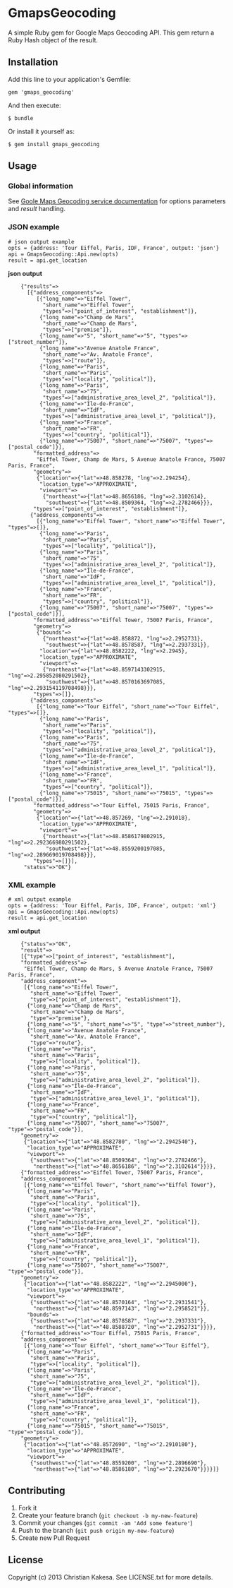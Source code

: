 # GmapsGeocoding

A simple Ruby gem for Google Maps Geocoding API.
This gem return a Ruby Hash object of the result.

## Installation

Add this line to your application's Gemfile:

    gem 'gmaps_geocoding'

And then execute:

    $ bundle

Or install it yourself as:

    $ gem install gmaps_geocoding

## Usage
### Global information

See [Goole Maps Geocoding service documentation](https://developers.google.com/maps/documentation/geocoding/) for options parameters and *result* handling.

### JSON example

    # json output example
    opts = {address: 'Tour Eiffel, Paris, IDF, France', output: 'json'}
    api = GmapsGeocoding::Api.new(opts)
    result = api.get_location

**json output**

        {"results"=>
          [{"address_components"=>
             [{"long_name"=>"Eiffel Tower",
               "short_name"=>"Eiffel Tower",
               "types"=>["point_of_interest", "establishment"]},
              {"long_name"=>"Champ de Mars",
               "short_name"=>"Champ de Mars",
               "types"=>["premise"]},
              {"long_name"=>"5", "short_name"=>"5", "types"=>["street_number"]},
              {"long_name"=>"Avenue Anatole France",
               "short_name"=>"Av. Anatole France",
               "types"=>["route"]},
              {"long_name"=>"Paris",
               "short_name"=>"Paris",
               "types"=>["locality", "political"]},
              {"long_name"=>"Paris",
               "short_name"=>"75",
               "types"=>["administrative_area_level_2", "political"]},
              {"long_name"=>"Île-de-France",
               "short_name"=>"IdF",
               "types"=>["administrative_area_level_1", "political"]},
              {"long_name"=>"France",
               "short_name"=>"FR",
               "types"=>["country", "political"]},
              {"long_name"=>"75007", "short_name"=>"75007", "types"=>["postal_code"]}],
            "formatted_address"=>
             "Eiffel Tower, Champ de Mars, 5 Avenue Anatole France, 75007 Paris, France",
            "geometry"=>
             {"location"=>{"lat"=>48.858278, "lng"=>2.294254},
              "location_type"=>"APPROXIMATE",
              "viewport"=>
               {"northeast"=>{"lat"=>48.8656186, "lng"=>2.3102614},
                "southwest"=>{"lat"=>48.8509364, "lng"=>2.2782466}}},
            "types"=>["point_of_interest", "establishment"]},
           {"address_components"=>
             [{"long_name"=>"Eiffel Tower", "short_name"=>"Eiffel Tower", "types"=>[]},
              {"long_name"=>"Paris",
               "short_name"=>"Paris",
               "types"=>["locality", "political"]},
              {"long_name"=>"Paris",
               "short_name"=>"75",
               "types"=>["administrative_area_level_2", "political"]},
              {"long_name"=>"Île-de-France",
               "short_name"=>"IdF",
               "types"=>["administrative_area_level_1", "political"]},
              {"long_name"=>"France",
               "short_name"=>"FR",
               "types"=>["country", "political"]},
              {"long_name"=>"75007", "short_name"=>"75007", "types"=>["postal_code"]}],
            "formatted_address"=>"Eiffel Tower, 75007 Paris, France",
            "geometry"=>
             {"bounds"=>
               {"northeast"=>{"lat"=>48.858872, "lng"=>2.2952731},
                "southwest"=>{"lat"=>48.8578587, "lng"=>2.2937331}},
              "location"=>{"lat"=>48.8582222, "lng"=>2.2945},
              "location_type"=>"APPROXIMATE",
              "viewport"=>
               {"northeast"=>{"lat"=>48.8597143302915, "lng"=>2.295852080291502},
                "southwest"=>{"lat"=>48.8570163697085, "lng"=>2.293154119708498}}},
            "types"=>[]},
           {"address_components"=>
             [{"long_name"=>"Tour Eiffel", "short_name"=>"Tour Eiffel", "types"=>[]},
              {"long_name"=>"Paris",
               "short_name"=>"Paris",
               "types"=>["locality", "political"]},
              {"long_name"=>"Paris",
               "short_name"=>"75",
               "types"=>["administrative_area_level_2", "political"]},
              {"long_name"=>"Île-de-France",
               "short_name"=>"IdF",
               "types"=>["administrative_area_level_1", "political"]},
              {"long_name"=>"France",
               "short_name"=>"FR",
               "types"=>["country", "political"]},
              {"long_name"=>"75015", "short_name"=>"75015", "types"=>["postal_code"]}],
            "formatted_address"=>"Tour Eiffel, 75015 Paris, France",
            "geometry"=>
             {"location"=>{"lat"=>48.857269, "lng"=>2.291018},
              "location_type"=>"APPROXIMATE",
              "viewport"=>
               {"northeast"=>{"lat"=>48.8586179802915, "lng"=>2.292366980291502},
                "southwest"=>{"lat"=>48.8559200197085, "lng"=>2.289669019708498}}},
            "types"=>[]}],
         "status"=>"OK"}

### XML example

    # xml output example
    opts = {address: 'Tour Eiffel, Paris, IDF, France', output: 'xml'}
    api = GmapsGeocoding::Api.new(opts)
    result = api.get_location

**xml output**

        {"status"=>"OK",
        "result"=>
        [{"type"=>["point_of_interest", "establishment"],
        "formatted_address"=>
         "Eiffel Tower, Champ de Mars, 5 Avenue Anatole France, 75007 Paris, France",
        "address_component"=>
         [{"long_name"=>"Eiffel Tower",
           "short_name"=>"Eiffel Tower",
           "type"=>["point_of_interest", "establishment"]},
          {"long_name"=>"Champ de Mars",
           "short_name"=>"Champ de Mars",
           "type"=>"premise"},
          {"long_name"=>"5", "short_name"=>"5", "type"=>"street_number"},
          {"long_name"=>"Avenue Anatole France",
           "short_name"=>"Av. Anatole France",
           "type"=>"route"},
          {"long_name"=>"Paris",
           "short_name"=>"Paris",
           "type"=>["locality", "political"]},
          {"long_name"=>"Paris",
           "short_name"=>"75",
           "type"=>["administrative_area_level_2", "political"]},
          {"long_name"=>"Île-de-France",
           "short_name"=>"IdF",
           "type"=>["administrative_area_level_1", "political"]},
          {"long_name"=>"France",
           "short_name"=>"FR",
           "type"=>["country", "political"]},
          {"long_name"=>"75007", "short_name"=>"75007", "type"=>"postal_code"}],
        "geometry"=>
         {"location"=>{"lat"=>"48.8582780", "lng"=>"2.2942540"},
          "location_type"=>"APPROXIMATE",
          "viewport"=>
           {"southwest"=>{"lat"=>"48.8509364", "lng"=>"2.2782466"},
            "northeast"=>{"lat"=>"48.8656186", "lng"=>"2.3102614"}}}},
        {"formatted_address"=>"Eiffel Tower, 75007 Paris, France",
        "address_component"=>
         [{"long_name"=>"Eiffel Tower", "short_name"=>"Eiffel Tower"},
          {"long_name"=>"Paris",
           "short_name"=>"Paris",
           "type"=>["locality", "political"]},
          {"long_name"=>"Paris",
           "short_name"=>"75",
           "type"=>["administrative_area_level_2", "political"]},
          {"long_name"=>"Île-de-France",
           "short_name"=>"IdF",
           "type"=>["administrative_area_level_1", "political"]},
          {"long_name"=>"France",
           "short_name"=>"FR",
           "type"=>["country", "political"]},
          {"long_name"=>"75007", "short_name"=>"75007", "type"=>"postal_code"}],
        "geometry"=>
         {"location"=>{"lat"=>"48.8582222", "lng"=>"2.2945000"},
          "location_type"=>"APPROXIMATE",
          "viewport"=>
           {"southwest"=>{"lat"=>"48.8570164", "lng"=>"2.2931541"},
            "northeast"=>{"lat"=>"48.8597143", "lng"=>"2.2958521"}},
          "bounds"=>
           {"southwest"=>{"lat"=>"48.8578587", "lng"=>"2.2937331"},
            "northeast"=>{"lat"=>"48.8588720", "lng"=>"2.2952731"}}}},
        {"formatted_address"=>"Tour Eiffel, 75015 Paris, France",
        "address_component"=>
         [{"long_name"=>"Tour Eiffel", "short_name"=>"Tour Eiffel"},
          {"long_name"=>"Paris",
           "short_name"=>"Paris",
           "type"=>["locality", "political"]},
          {"long_name"=>"Paris",
           "short_name"=>"75",
           "type"=>["administrative_area_level_2", "political"]},
          {"long_name"=>"Île-de-France",
           "short_name"=>"IdF",
           "type"=>["administrative_area_level_1", "political"]},
          {"long_name"=>"France",
           "short_name"=>"FR",
           "type"=>["country", "political"]},
          {"long_name"=>"75015", "short_name"=>"75015", "type"=>"postal_code"}],
        "geometry"=>
         {"location"=>{"lat"=>"48.8572690", "lng"=>"2.2910180"},
          "location_type"=>"APPROXIMATE",
          "viewport"=>
           {"southwest"=>{"lat"=>"48.8559200", "lng"=>"2.2896690"},
            "northeast"=>{"lat"=>"48.8586180", "lng"=>"2.2923670"}}}}]}


## Contributing

1. Fork it
2. Create your feature branch (`git checkout -b my-new-feature`)
3. Commit your changes (`git commit -am 'Add some feature'`)
4. Push to the branch (`git push origin my-new-feature`)
5. Create new Pull Request

## License

Copyright (c) 2013 Christian Kakesa. See LICENSE.txt for more details.
